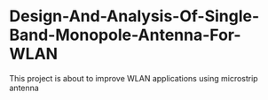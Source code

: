 # Design-And-Analysis-Of-Single-Band-Monopole-Antenna-For-WLAN
This project is about to improve WLAN applications using microstrip antenna
